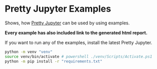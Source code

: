 # Pretty Jupyter Examples

Shows, how [Pretty Jupyter](https://github.com/JanPalasek/pretty-jupyter) can be used by using examples.

**Every example has also included link to the generated html report.**

If you want to run any of the examples, install the latest Pretty Jupyter. 

```sh
python -m venv "venv"
source venv/bin/activate # powershell ./venv/Scripts/Activate.ps1
python -m pip install -r "requirements.txt"
```
